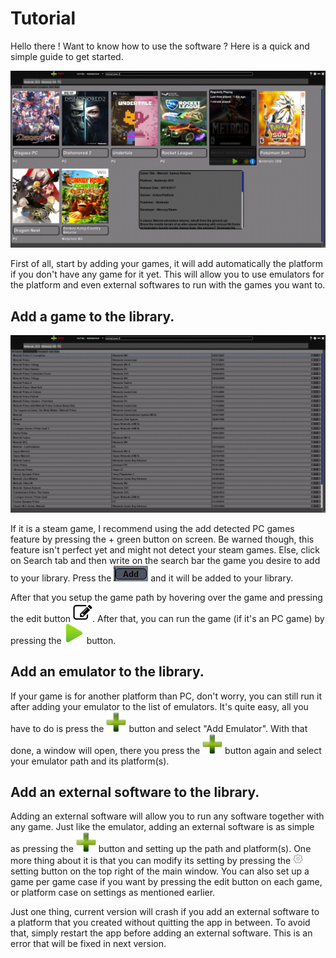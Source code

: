 # Tutorial
Hello there !
Want to know how to use the software ? Here is a quick and simple guide to get started.

![Main Menu listing all games](https://github.com/Roukira/Ludibrary/blob/master/tutorial/image3.PNG?raw=true)

First of all, start by adding your games, it will add automatically the platform if you don't have any game for it yet.
This will allow you to use emulators for the platform and even external softwares to run with the games you want to.

## Add a game to the library.

![Search Game](https://github.com/Roukira/Ludibrary/blob/master/tutorial/image2.PNG?raw=true)

If it is a steam game, I recommend using the add detected PC games feature by pressing the + green button on screen.
Be warned though, this feature isn't perfect yet and might not detect your steam games.
Else, click on Search tab and then write on the search bar the game you desire to add to your library.
Press the ![Add Button](https://github.com/Roukira/Ludibrary/blob/master/tutorial/image.png?raw=true) and it will be added to your library.

After that you setup the game path by hovering over the game and pressing the edit button ![Edit Button](https://github.com/Roukira/Ludibrary/blob/master/tutorial/editbutton.png?raw=true).
After that, you can run the game (if it's an PC game) by pressing the ![Play Button](https://github.com/Roukira/Ludibrary/blob/master/tutorial/playbutton2normal.png?raw=true) button.

## Add an emulator to the library.

If your game is for another platform than PC, don't worry, you can still run it after adding your emulator to the list of emulators.
It's quite easy, all you have to do is press the ![plus button](https://github.com/Roukira/Ludibrary/blob/master/tutorial/buttonAdd.png?raw=true) button and select "Add Emulator".
With that done, a window will open, there you press the ![plus button](https://github.com/Roukira/Ludibrary/blob/master/tutorial/buttonAdd.png?raw=true) button again and select your emulator path and its platform(s).

## Add an external software to the library.

Adding an external software will allow you to run any software together with any game.
Just like the emulator, adding an external software is as simple as pressing the ![plus button](https://github.com/Roukira/Ludibrary/blob/master/tutorial/buttonAdd.png?raw=true) button and setting up the path and platform(s).
One more thing about it is that you can modify its setting by pressing the ![setting](https://github.com/Roukira/Ludibrary/blob/master/tutorial/settings1.png?raw=true) setting button on the top right of the main window.
You can also set up a game per game case if you want by pressing the edit button on each game, or platform case on settings as mentioned earlier.

Just one thing, current version will crash if you add an external software to a platform that you created without quitting the app in between. To avoid that, simply restart the app before adding an external software.
This is an error that will be fixed in next version.
